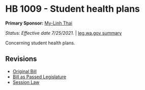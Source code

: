 # HB 1009 - Student health plans
**Primary Sponsor:** [My-Linh Thai](/person/leg/thai_my.md)

*Status: Effective date 7/25/2021.* | [leg.wa.gov summary](https://app.leg.wa.gov/billsummary?BillNumber=1009&Year=2021)

Concerning student health plans.

## Revisions
* [Original Bill](1/)
* [Bill as Passed Legislature](1/)
* [Session Law](1/)